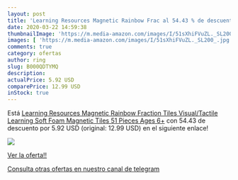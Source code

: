 ```yaml
---
layout: post
title: 'Learning Resources Magnetic Rainbow Frac al 54.43 % de descuento'
date: 2020-03-22 14:59:38
thumbnailImage: 'https://m.media-amazon.com/images/I/51sXhiFVuZL._SL200_.jpg'
images: [ 'https://m.media-amazon.com/images/I/51sXhiFVuZL._SL200_.jpg' ]
comments: true
category: ofertas
author: ring
slug: B000QDTYMQ
description:
actualPrice: 5.92 USD
comparePrice: 12.99 USD
inStock: true
---
```


Está [Learning Resources Magnetic Rainbow Fraction Tiles  Visual/Tactile Learning  Soft Foam Magnetic Tiles  51 Pieces  Ages 6+](https://www.amazon.com/dp/B000QDTYMQ/?tag=redken08-20) con 54.43 de descuento por 5.92 USD (original: 12.99 USD) en el siguiente enlace!

[![](https://m.media-amazon.com/images/I/51sXhiFVuZL._SL200_.jpg)](https://www.amazon.com/dp/B000QDTYMQ/?tag=redken08-20)

[Ver la oferta!!](https://www.amazon.com/dp/B000QDTYMQ/?tag=redken08-20)

[Consulta otras ofertas en nuestro canal de telegram](https://t.me/s/ofertas25)
